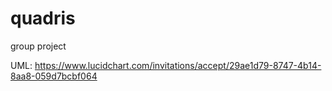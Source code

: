 # quadris
group project 

UML: https://www.lucidchart.com/invitations/accept/29ae1d79-8747-4b14-8aa8-059d7bcbf064
